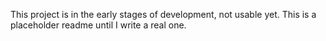 This project is in the early stages of development, not usable yet. This is a placeholder readme until I write a real one.
